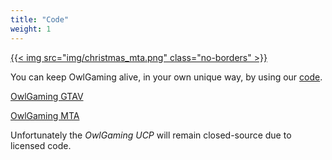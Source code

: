 ```yaml
---
title: "Code"
weight: 1
---
```


<a href="https://www.youtube.com/watch?v=w88Iua-GLNQ">{{< img src="img/christmas_mta.png" class="no-borders" >}}</a>

You can keep OwlGaming alive, in your own unique way, by using our [code](https://github.com/OwlGamingCommunity).

[OwlGaming GTAV](https://github.com/OwlGamingCommunity/V)

[OwlGaming MTA](https://github.com/OwlGamingCommunity/MTA)

Unfortunately the *OwlGaming UCP* will remain closed-source due to licensed code.
